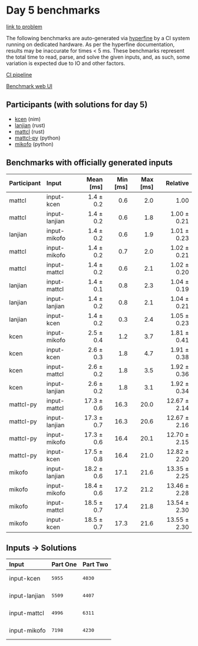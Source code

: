 # Day 5 benchmarks

[link to problem](https://adventofcode.com/2024/day/5)

The following benchmarks are auto-generated via
[hyperfine](https://github.com/sharkdp/hyperfine) by a CI system running on
dedicated hardware. As per the hyperfine documentation, results may be
inaccurate for times < 5 ms. These benchmarks represent the total time to read,
parse, and solve the given inputs, and, as such, some variation is expected due
to IO and other factors.

[CI pipeline](http://ci.papercode.net:8080/teams/main/pipelines/aoc2024)

[Benchmark web UI](https://aoc.ancalagon.black)


## Participants (with solutions for day 5)

- [kcen](https://github.com/kcen/aoc2024) (nim)
- [lanjian](https://github.com/lanjian/aoc-2024) (rust)
- [mattcl](https://github.com/mattcl/aoc2024) (rust)
- [mattcl-py](https://github.com/mattcl/aoc2024-py) (python)
- [mikofo](https://github.com/mikofo/aoc2024) (python)


## Benchmarks with officially generated inputs

| Participant | Input | Mean [ms] | Min [ms] | Max [ms] | Relative |
|:---|:---|---:|---:|---:|---:|
| mattcl | input-kcen | 1.4 ± 0.2 | 0.6 | 2.0 | 1.00 |
| mattcl | input-lanjian | 1.4 ± 0.2 | 0.6 | 1.8 | 1.00 ± 0.21 |
| lanjian | input-mikofo | 1.4 ± 0.2 | 0.6 | 1.9 | 1.01 ± 0.23 |
| mattcl | input-mikofo | 1.4 ± 0.2 | 0.7 | 2.0 | 1.02 ± 0.21 |
| mattcl | input-mattcl | 1.4 ± 0.2 | 0.6 | 2.1 | 1.02 ± 0.20 |
| lanjian | input-mattcl | 1.4 ± 0.1 | 0.8 | 2.3 | 1.04 ± 0.19 |
| lanjian | input-lanjian | 1.4 ± 0.2 | 0.8 | 2.1 | 1.04 ± 0.21 |
| lanjian | input-kcen | 1.4 ± 0.2 | 0.3 | 2.4 | 1.05 ± 0.23 |
| kcen | input-mikofo | 2.5 ± 0.4 | 1.2 | 3.7 | 1.81 ± 0.41 |
| kcen | input-kcen | 2.6 ± 0.3 | 1.8 | 4.7 | 1.91 ± 0.38 |
| kcen | input-mattcl | 2.6 ± 0.2 | 1.8 | 3.5 | 1.92 ± 0.36 |
| kcen | input-lanjian | 2.6 ± 0.2 | 1.8 | 3.1 | 1.92 ± 0.34 |
| mattcl-py | input-mattcl | 17.3 ± 0.6 | 16.3 | 20.0 | 12.67 ± 2.14 |
| mattcl-py | input-lanjian | 17.3 ± 0.7 | 16.3 | 20.6 | 12.67 ± 2.16 |
| mattcl-py | input-mikofo | 17.3 ± 0.6 | 16.4 | 20.1 | 12.70 ± 2.15 |
| mattcl-py | input-kcen | 17.5 ± 0.8 | 16.4 | 21.0 | 12.82 ± 2.20 |
| mikofo | input-lanjian | 18.2 ± 0.6 | 17.1 | 21.6 | 13.35 ± 2.25 |
| mikofo | input-mikofo | 18.4 ± 0.6 | 17.2 | 21.2 | 13.46 ± 2.28 |
| mikofo | input-mattcl | 18.5 ± 0.7 | 17.4 | 21.8 | 13.54 ± 2.30 |
| mikofo | input-kcen | 18.5 ± 0.7 | 17.3 | 21.6 | 13.55 ± 2.30 |


## Inputs -> Solutions

| Input | Part One | Part Two |
|:---|:---|:---|
|input-kcen|<pre>5955</pre>|<pre>4030</pre>|
|input-lanjian|<pre>5509</pre>|<pre>4407</pre>|
|input-mattcl|<pre>4996</pre>|<pre>6311</pre>|
|input-mikofo|<pre>7198</pre>|<pre>4230</pre>|